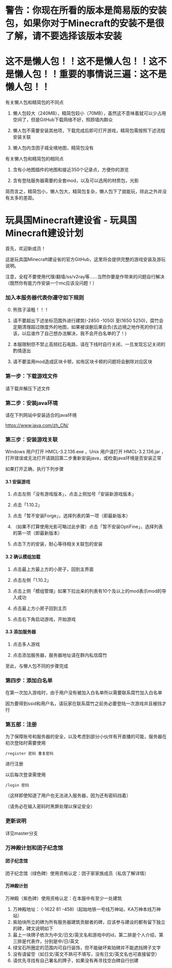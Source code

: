 # 警告：你现在所看的版本是简易版的安装包，如果你对于Minecraft的安装不是很了解，请不要选择该版本安装
# 这不是懒人包！！这不是懒人包！！这不是懒人包！！重要的事情说三遍：这不是懒人包！！

有关懒人包和精简包的不同点
1. 懒人包较大（240MB），精简包较小（70MB），虽然这不意味着就可以少占用空间了，但是GitHub下载网络不好，照顾墙内群众

2. 懒人包不需要安装其他项，下载完成后即可打开游戏，精简包需按照下述流程安装关联

3. 懒人包内含团子城全境地图，精简包没有

有关懒人包和精简包的相同点
1. 含有小地图插件的地图和接近350个记录点，方便你的游览

2. 含有登陆服务器需要的全套mod，以及可以选用的材质包，光影

简而言之，精简包小，懒人包大，精简包复杂，懒人包下了就能玩，除此之外并没有太多的差距。



# 玩具国Minecraft建设省 - 玩具国Minecraft建设计划

首先，欢迎新成员！

这是玩具国Minecraft建设省的官方GitHub，这里将会提供完整的游戏安装及游玩说明。

注意，全程不要使用代理/翻墙/ss/v2ray等……当然你要是作带来的问题自行解决（既然你有能力作安装一个mc应该没问题！）




### 加入本服务器代表你遵守如下规则
0. 熊孩子滚粗！！！

1. 请不要超出下述坐标范围外进行建筑(-2850 -1050) 至(1650 5250)，腐竹会定期清理超过限度外的地图，如果被误删后果自负(去边境之地作死的你们活该，以后谁作了自己想办法解决，我不会开白名单的了！)

2. 本服限制但不禁止高频红石电路，请在下线时自行关闭，一旦发现忘记关闭的酌情逐出

3. 请不要滥用mod造成区块卡顿，如有区块卡顿的问题将会删除对应区块


### 第一步：下载游戏文件

请下载并解压下述文件

</Address>


### 第二步：安装java环境

请在下列网站中安装适合的java环境

https://www.java.com/zh_CN/


### 第三步：安装游戏关联

Windows 用户打开 HMCL-3.2.136.exe ，Unix 用户请打开 HMCL-3.2.136.jar ，打开错误或无法打开请跳回第二步重新安装java，或检查java环境是否安装正常


如果打开正确，执行下列步骤

#### 3.1 安装游戏
1. 点击左侧「没有游戏版本」，点击上侧加号「安装新游戏版本」

2. 点击「1.10.2」

3. 点击「暂不安装Forge」，选择列表的第一项（即最新版本）

4. （如果不打算使用光影可略过此步骤）点击「暂不安装OptiFine」，选择列表的第一项（即最新版本）

5. 点击下方的安装，耐心等待相关关联包的安装


#### 3.2 确认模组加载
1. 点击最上方最上方的小房子，回到主界面

2. 点击左侧「1.10.2」

3. 点击上侧「模组管理」如果下拉出来的列表有10个及以上的mod表示mod的导入成功

4. 点击最上方小房子回到主页

5. 点击右下角启动游戏，开始游戏


#### 3.3 添加服务器
1. 点击多人游戏

2. 点击添加服务器，服务器地址请在群内私信腐竹

至此，与懒人包不同的步骤完成


### 第四步：添加白名单

在第一次加入游戏时，由于用户没有被加入白名单所以需要联系腐竹加入白名单

因为要得到ssid和用户名，请玩家在联系腐竹之前务必要登陆一次游戏并且被挡才行


### 第五部：注册

为了保障账号和服务器的安全，以及考虑到部分小伙伴有开直播的可能，服务器在初次登陆时需要使用

`/register 密码 重复密码 `

进行注册

以后每次登录需使用

`/login 密码`

（这样即使知道了用户也无法进入服务器，因为还有密码挡着）

（请务必在输入密码时黑屏处理以保证安全）






### 更新说明
详见master分支







### 万神殿计划和团子纪念馆

#### 团子纪念馆
团子纪念馆（绿色碑）使用资格认定：团子家家族成员（私信了解详情）

#### 万神殿计划

万神殿（紫色碑）使用资格认定：在本服中有至少一处建筑

1. 万神殿地址： (-1622 81 -458)（起始地铁一号线万神站，KA万神本线万神站）
2. 紫珀块所立的碑为所有服务器建筑贡献者的碑，应该参与建设的都有留下独立的碑，碑文说明如下
3. 最上一块牌子依次为中文/日文/英文名和游戏中的id，第二排是个人介绍，第三排是代表作，分别是中/日/英文
4. 绿宝石所圈定的范围内可自行装饰，但不能破坏紫珀碑并不能遮挡牌子文字
5. 没有请留空（如日文/英文不熟可不填写，没有日文/英文名也可直接留空）
6. 请优先寻找有自己署名的牌子，如果没有再寻找空白碑自行创建